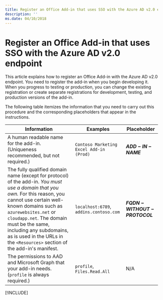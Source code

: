 ```yaml
---
title: Register an Office Add-in that uses SSO with the Azure AD v2.0 endpoint
description: ''
ms.date: 04/10/2018 
---
```


# Register an Office Add-in that uses SSO with the Azure AD v2.0 endpoint

This article explains how to register an Office Add-in with the Azure AD v2.0 endpoint. You need to register the add-in when you begin developing it. When you progress to testing or production, you can change the existing registration or create separate registrations for development, testing, and production versions of the add-in.

The following table itemizes the information that you need to carry out this procedure and the corresponding placeholders that appear in the instructions. 

|Information  |Examples  |Placeholder  |
|---------|---------|---------|
|A human readable name for the add-in. (Uniqueness recommended, but not required.)    |`Contoso Marketing Excel Add-in (Prod)`        |**$ADD-IN-NAME$**         |
|The fully qualified domain name (except for protocol) of the add-in. *You must use a domain that you own.* For this reason, you cannot use certain well-known domains such as `azurewebsites.net` or `cloudapp.net`. The domain must be the same, including any subdomains, as is used in the URLs in the `<Resources>` section of the add-in's manifest.  |`localhost:6789`, `addins.contoso.com`         |**$FQDN-WITHOUT-PROTOCOL$**         |
|The permissions to AAD and Microsoft Graph that your add-in needs. (`profile` is always required.)    |`profile`, `Files.Read.All`         |N/A         |

[!INCLUDE[](../includes/register-sso-add-in-aad-v2-include.md)]